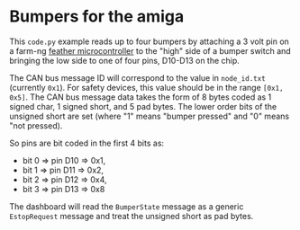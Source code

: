 # Bumpers for the amiga

This `code.py` example reads up to four bumpers by attaching a 3 volt pin on a farm-ng
[feather microcontroller](https://amiga.farm-ng.com/docs/mcu_kit/) to the "high" side of
a bumper switch and bringing the low side to one of four pins, D10-D13 on the chip.

The CAN bus message ID will correspond to the value in `node_id.txt` (currently `0x1`).
For safety devices, this value should be in the range `[0x1, 0x5]`.
The CAN bus message data takes the form of 8 bytes coded as
1 signed char, 1 signed short, and 5 pad bytes.
The lower order bits of the unsigned short are set
(where "1" means "bumper pressed" and "0" means "not pressed).

So pins are bit coded in the first 4 bits as:

* bit 0 => pin D10 => 0x1,
* bit 1 => pin D11 => 0x2,
* bit 2 => pin D12 => 0x4,
* bit 3 => pin D13 => 0x8

The dashboard will read the `BumperState` message as a generic `EstopRequest`
message and treat the unsigned short as pad bytes.
